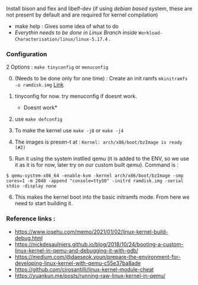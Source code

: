 Install bison and flex and libelf-dev 
(if using *debian based* system, these are not present by default and are required for kernel compilation)

- make help : Gives some idea of what to do
- *Everythin needs to be done in Linux Branch inside* `Workload-Characterisation/linux/linux-5.17.4` .

### Configuration 

2 Options : `make tinyconfig` or `menuconfig`

0. (Needs to be done only for one time) : Create an init ramfs
	`mkinitramfs -o ramdisk.img` [Link](https://yuankun.me/posts/running-raw-linux-kernel-in-qemu/)

1. tinyconfig for now. try menuconfig if doesnt work.
	* Doesnt work*
2. use `make defconfig`

3. To make the kernel use `make -j8` or `make -j4`

4. The images is presen-t at : 
	`Kernel: arch/x86/boot/bzImage is ready  (#2)`
	
5. Run it using the system instlled qemu (it is added to the ENV, so we use it as it is for now, later try on our custom built qemu). Command is : 

```
$ qemu-system-x86_64 -enable-kvm -kernel arch/x86/boot/bzImage -smp cores=1 -m 2048 -append "console=ttyS0" -initrd ramdisk.img -serial stdio -display none

```
6. This makes the kernel boot into the basic initramfs mode. From here we need to start building it. 

### Reference links : 

- https://www.josehu.com/memo/2021/01/02/linux-kernel-build-debug.html
- https://nickdesaulniers.github.io/blog/2018/10/24/booting-a-custom-linux-kernel-in-qemu-and-debugging-it-with-gdb/
- https://medium.com/@daeseok.youn/prepare-the-environment-for-developing-linux-kernel-with-qemu-c55e37ba8ade
- https://github.com/cirosantilli/linux-kernel-module-cheat
- https://yuankun.me/posts/running-raw-linux-kernel-in-qemu/
